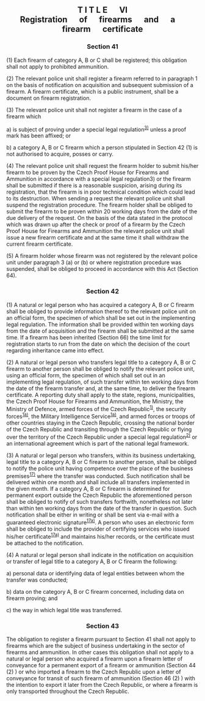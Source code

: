 ## <a name="title_6"></a><p align="center">T I T L E &emsp; VI<br /> Registration &emsp; of &emsp; firearms &emsp; and &emsp; a &emsp; firearm &emsp; certificate</p>

### <a name="section_41"></a><p align="center">Section 41</p>

(1) Each firearm of category A, B or C shall be registered; this obligation shall not apply to prohibited ammunition.

(2) The relevant police unit shall register a firearm referred to in paragraph 1 on the basis of notification on acquisition and subsequent submission of a firearm. A firearm certificate, which is a public instrument, shall be a document on firearm registration.

(3) The relevant police unit shall not register a firearm in the case of a firearm which

a) is subject of proving under a special legal regulation<sup>[3)](#fn3)</sup> unless a proof mark has been affixed; or

b) a category A, B or C firearm which a person stipulated in Section 42 (1) is not authorised to acquire, posses or carry.

(4) The relevant police unit shall request the firearm holder to submit his/her firearm to be proven by the Czech Proof House for Firearms and Ammunition in accordance with a special legal regulation3) or the firearm shall be submitted if there is a reasonable suspicion, arising during its registration, that the firearm is in poor technical condition which could lead to its destruction. When sending a request the relevant police unit shall suspend the registration procedure. The firearm holder shall be obliged to submit the firearm to be proven within 20 working days from the date of the due delivery of the request. On the basis of the data stated in the protocol which was drawn up after the check or proof of a firearm by the Czech Proof House for Firearms and Ammunition the relevant police unit shall issue a new firearm certificate and at the same time it shall withdraw the current firearm certificate.

(5) A firearm holder whose firearm was not registered by the relevant police unit under paragraph 3 (a) or (b) or where registration procedure was suspended, shall be obliged to proceed in accordance with this Act (Section 64).

### <a name="section_42"></a><p align="center">Section 42</p>

(1) A natural or legal person who has acquired a category A, B or C firearm shall be obliged to provide information thereof to the relevant police unit on an official form, the specimen of which shall be set out in the implementing legal regulation. The information shall be provided within ten working days from the date of acquisition and the firearm shall be submitted at the same time. If a firearm has been inherited (Section 66) the time limit for registration starts to run from the date on which the decision of the court regarding inheritance came into effect.

(2) A natural or legal person who transfers legal title to a category A, B or C firearm to another person shall be obliged to notify the relevant police unit, using an official form, the specimen of which shall set out in an implementing legal regulation, of such transfer within ten working days from the date of the firearm transfer and, at the same time, to deliver the firearm certificate. A reporting duty shall apply to the state, regions, municipalities, the Czech Proof House for Firearms and Ammunition, the Ministry, the Ministry of Defence, armed forces of the Czech Republic</a><sup>[1)](#fn1)</sup>, the security forces<sup>[1a)](#fn1a)</sup>, the Military Intelligence Service</a><sup>[1a)](#fn1a)</sup>, and armed forces or troops of other countries staying in the Czech Republic, crossing the national border of the Czech Republic and transiting through the Czech Republic or flying over the territory of the Czech Republic under a special legal regulation<sup>[2)](#fn2)</sup> or an international agreement which is part of the national legal framework.

(3) A natural or legal person who transfers, within its business undertaking, legal title to a category A, B or C firearm to another person, shall be obliged to notify the police unit having competence over the place of the business premises<a name="fn17_ref"></a><sup>[17)](#fn17)</sup> where the transfer was conducted. Such notification shall be delivered within one month and shall include all transfers implemented in the given month. If a category A, B or C firearm is determined for permanent export outside the Czech Republic the aforementioned person shall be obliged to notify of such transfers forthwith, nonetheless not later than within ten working days from the date of the transfer in question. Such notification shall be either in writing or shall be sent via e-mail with a guaranteed electronic signature<a name="fn17a_ref"></a><sup>[17a)](#fn17a)</sup>. A person who uses an electronic form shall be obliged to include the provider of certifying services who issued his/her certificate<sup>[17a)](#fn17a)</sup>
 and maintains his/her records, or the certificate must be attached to the notification.

 (4) A natural or legal person shall indicate in the notification on acquisition or transfer of legal title to a category A, B or C firearm the following:

a) personal data or identifying data of legal entities between whom the transfer was conducted;

b) data on the category A, B or C firearm concerned, including data on firearm proving; and

c) the way in which legal title was transferred.

### <a name="section_43"></a><p align="center">Section 43</p>

The obligation to register a firearm pursuant to Section 41 shall not apply to firearms which are the subject of business undertaking in the sector of firearms and ammunition. In other cases this obligation shall not apply to a natural or legal person who acquired a firearm upon a firearm letter of conveyance for a permanent export of a firearm or ammunition (Section 44 (2) ) or who imported a firearm to the Czech Republic upon a letter of conveyance for transit of such firearm of ammunition (Section 46 (2) ) with the intention to export it later from the Czech Republic, or where a firearm is only transported throughout the Czech Republic.

